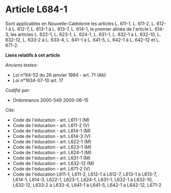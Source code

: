 # Article L684-1

Sont applicables en Nouvelle-Calédonie les articles L. 611-1, L. 611-2, L. 612-1 à L. 612-7, L. 613-1 à L. 613-7, L. 614-1,
le premier alinéa de l'article L. 614-3, les articles L. 622-1, L. 623-1, L. 624-1, L. 631-1, L. 632-1 à L. 632-10, L.
632-12, L. 633-2 à L. 633-4, L. 641-1 à L. 641-5, L. 642-1 à L. 642-12 et L. 671-2.

**Liens relatifs à cet article**

_Anciens textes_:

  - Loi n°84-52 du 26 janvier 1984 - art. 71 (Ab)
  - Loi n°1934-07-10 art. 17

_Codifié par_:

  - Ordonnance 2000-549 2000-06-15

_Cite_:

  - Code de l'éducation - art. L611-1 (M)
  - Code de l'éducation - art. L611-2 (V)
  - Code de l'éducation - art. L614-1 (M)
  - Code de l'éducation - art. L614-3 (V)
  - Code de l'éducation - art. L622-1 (M)
  - Code de l'éducation - art. L623-1 (M)
  - Code de l'éducation - art. L624-1 (M)
  - Code de l'éducation - art. L631-1 (M)
  - Code de l'éducation - art. L632-12 (M)
  - Code de l'éducation - art. L671-2 (V)
  - Code de l'éducation L611-1, L611-2, L612-1 à L612-7, L613-1 à L613-7, L614-1, L614-3, L622-1, L623-1, L624-1, L631-1, L632-1 à L632-10, L632-12, L633-2 à L633-4, L641-1 à L641-5, L642-1 à L642-12, L671-2
